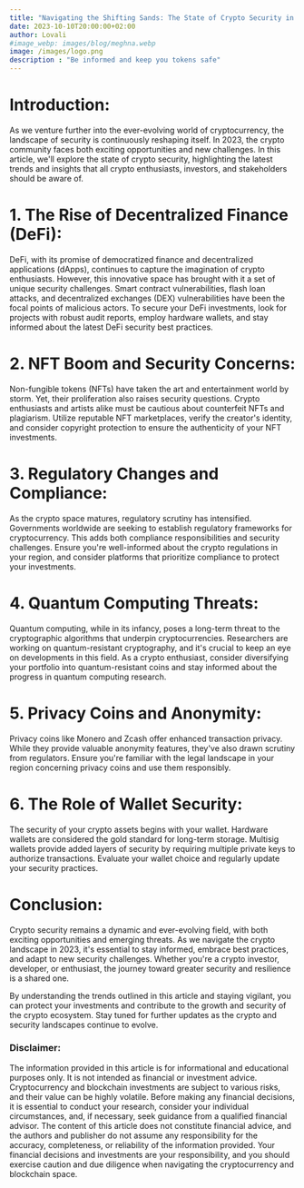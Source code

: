 ```yaml
---
title: "Navigating the Shifting Sands: The State of Crypto Security in 2023"
date: 2023-10-10T20:00:00+02:00
author: Lovali
#image_webp: images/blog/meghna.webp
image: /images/logo.png
description : "Be informed and keep you tokens safe"
---
```



# Introduction:

As we venture further into the ever-evolving world of cryptocurrency, the landscape of security is continuously reshaping itself. In 2023, the crypto community faces both exciting opportunities and new challenges. In this article, we'll explore the state of crypto security, highlighting the latest trends and insights that all crypto enthusiasts, investors, and stakeholders should be aware of.

# 1. The Rise of Decentralized Finance (DeFi):

DeFi, with its promise of democratized finance and decentralized applications (dApps), continues to capture the imagination of crypto enthusiasts. However, this innovative space has brought with it a set of unique security challenges. Smart contract vulnerabilities, flash loan attacks, and decentralized exchanges (DEX) vulnerabilities have been the focal points of malicious actors. To secure your DeFi investments, look for projects with robust audit reports, employ hardware wallets, and stay informed about the latest DeFi security best practices.

# 2. NFT Boom and Security Concerns:

Non-fungible tokens (NFTs) have taken the art and entertainment world by storm. Yet, their proliferation also raises security questions. Crypto enthusiasts and artists alike must be cautious about counterfeit NFTs and plagiarism. Utilize reputable NFT marketplaces, verify the creator's identity, and consider copyright protection to ensure the authenticity of your NFT investments.

# 3. Regulatory Changes and Compliance:

As the crypto space matures, regulatory scrutiny has intensified. Governments worldwide are seeking to establish regulatory frameworks for cryptocurrency. This adds both compliance responsibilities and security challenges. Ensure you're well-informed about the crypto regulations in your region, and consider platforms that prioritize compliance to protect your investments.

# 4. Quantum Computing Threats:

Quantum computing, while in its infancy, poses a long-term threat to the cryptographic algorithms that underpin cryptocurrencies. Researchers are working on quantum-resistant cryptography, and it's crucial to keep an eye on developments in this field. As a crypto enthusiast, consider diversifying your portfolio into quantum-resistant coins and stay informed about the progress in quantum computing research.

# 5. Privacy Coins and Anonymity:

Privacy coins like Monero and Zcash offer enhanced transaction privacy. While they provide valuable anonymity features, they've also drawn scrutiny from regulators. Ensure you're familiar with the legal landscape in your region concerning privacy coins and use them responsibly.

# 6. The Role of Wallet Security:

The security of your crypto assets begins with your wallet. Hardware wallets are considered the gold standard for long-term storage. Multisig wallets provide added layers of security by requiring multiple private keys to authorize transactions. Evaluate your wallet choice and regularly update your security practices.

# Conclusion:

Crypto security remains a dynamic and ever-evolving field, with both exciting opportunities and emerging threats. As we navigate the crypto landscape in 2023, it's essential to stay informed, embrace best practices, and adapt to new security challenges. Whether you're a crypto investor, developer, or enthusiast, the journey toward greater security and resilience is a shared one.

By understanding the trends outlined in this article and staying vigilant, you can protect your investments and contribute to the growth and security of the crypto ecosystem. Stay tuned for further updates as the crypto and security landscapes continue to evolve.

### Disclaimer:

The information provided in this article is for informational and educational purposes only. It is not intended as financial or investment advice. Cryptocurrency and blockchain investments are subject to various risks, and their value can be highly volatile. Before making any financial decisions, it is essential to conduct your research, consider your individual circumstances, and, if necessary, seek guidance from a qualified financial advisor. The content of this article does not constitute financial advice, and the authors and publisher do not assume any responsibility for the accuracy, completeness, or reliability of the information provided. Your financial decisions and investments are your responsibility, and you should exercise caution and due diligence when navigating the cryptocurrency and blockchain space.